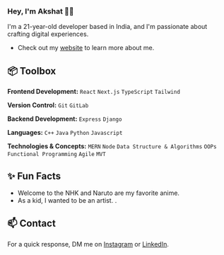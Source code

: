 ### Hey, I'm Akshat 👋🏽  

I'm a 21-year-old developer based in India, and I'm passionate about crafting digital experiences. 

- Check out my [website](https://ashkatts-portfolio.vercel.app/) to learn more about me.
 
## 📦 Toolbox

**Frontend Development:** `React` `Next.js` `TypeScript` `Tailwind` 
 
**Version Control:** `Git` `GitLab` 

**Backend Development:** `Express` `Django` 

**Languages:** `C++` `Java` `Python` `Javascript` 

**Technologies & Concepts:** `MERN` `Node` `Data Structure & Algorithms` `OOPs` `Functional Programming` `Agile` `MVT`
 
## ✨ Fun Facts 

- Welcome to the NHK and Naruto are my favorite anime.
- As a kid, I wanted to be an artist.
  .

## 📫 Contact

 For a quick response, DM me on [Instagram](https://www.instagram.com/kshatsharmaaa/) or [LinkedIn](https://www.linkedin.com/in/kshatsharmaaa/). 
 
